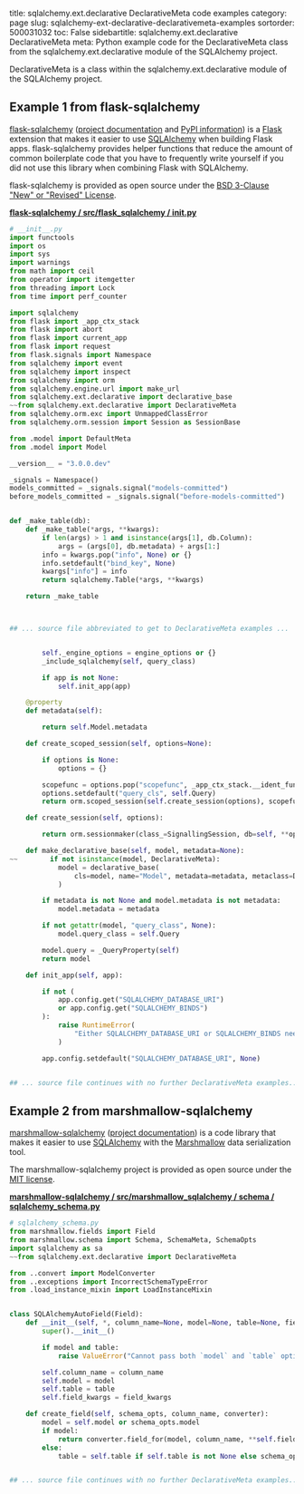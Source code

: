 title: sqlalchemy.ext.declarative DeclarativeMeta code examples
category: page
slug: sqlalchemy-ext-declarative-declarativemeta-examples
sortorder: 500031032
toc: False
sidebartitle: sqlalchemy.ext.declarative DeclarativeMeta
meta: Python example code for the DeclarativeMeta class from the sqlalchemy.ext.declarative module of the SQLAlchemy project.


DeclarativeMeta is a class within the sqlalchemy.ext.declarative module of the SQLAlchemy project.


## Example 1 from flask-sqlalchemy
[flask-sqlalchemy](https://github.com/pallets/flask-sqlalchemy)
([project documentation](https://flask-sqlalchemy.palletsprojects.com/en/2.x/)
and
[PyPI information](https://pypi.org/project/Flask-SQLAlchemy/)) is a
[Flask](/flask.html) extension that makes it easier to use
[SQLAlchemy](/sqlalchemy.html) when building Flask apps. flask-sqlalchemy
provides helper functions that reduce the amount of common boilerplate
code that you have to frequently write yourself if you did not use this
library when combining Flask with SQLAlchemy.

flask-sqlalchemy is provided as open source under the
[BSD 3-Clause "New" or "Revised" License](https://github.com/pallets/flask-sqlalchemy/blob/master/LICENSE.rst).

[**flask-sqlalchemy / src/flask_sqlalchemy / __init__.py**](https://github.com/pallets/flask-sqlalchemy/blob/master/src/flask_sqlalchemy/./__init__.py)

```python
# __init__.py
import functools
import os
import sys
import warnings
from math import ceil
from operator import itemgetter
from threading import Lock
from time import perf_counter

import sqlalchemy
from flask import _app_ctx_stack
from flask import abort
from flask import current_app
from flask import request
from flask.signals import Namespace
from sqlalchemy import event
from sqlalchemy import inspect
from sqlalchemy import orm
from sqlalchemy.engine.url import make_url
from sqlalchemy.ext.declarative import declarative_base
~~from sqlalchemy.ext.declarative import DeclarativeMeta
from sqlalchemy.orm.exc import UnmappedClassError
from sqlalchemy.orm.session import Session as SessionBase

from .model import DefaultMeta
from .model import Model

__version__ = "3.0.0.dev"

_signals = Namespace()
models_committed = _signals.signal("models-committed")
before_models_committed = _signals.signal("before-models-committed")


def _make_table(db):
    def _make_table(*args, **kwargs):
        if len(args) > 1 and isinstance(args[1], db.Column):
            args = (args[0], db.metadata) + args[1:]
        info = kwargs.pop("info", None) or {}
        info.setdefault("bind_key", None)
        kwargs["info"] = info
        return sqlalchemy.Table(*args, **kwargs)

    return _make_table



## ... source file abbreviated to get to DeclarativeMeta examples ...


        self._engine_options = engine_options or {}
        _include_sqlalchemy(self, query_class)

        if app is not None:
            self.init_app(app)

    @property
    def metadata(self):

        return self.Model.metadata

    def create_scoped_session(self, options=None):

        if options is None:
            options = {}

        scopefunc = options.pop("scopefunc", _app_ctx_stack.__ident_func__)
        options.setdefault("query_cls", self.Query)
        return orm.scoped_session(self.create_session(options), scopefunc=scopefunc)

    def create_session(self, options):

        return orm.sessionmaker(class_=SignallingSession, db=self, **options)

    def make_declarative_base(self, model, metadata=None):
~~        if not isinstance(model, DeclarativeMeta):
            model = declarative_base(
                cls=model, name="Model", metadata=metadata, metaclass=DefaultMeta
            )

        if metadata is not None and model.metadata is not metadata:
            model.metadata = metadata

        if not getattr(model, "query_class", None):
            model.query_class = self.Query

        model.query = _QueryProperty(self)
        return model

    def init_app(self, app):

        if not (
            app.config.get("SQLALCHEMY_DATABASE_URI")
            or app.config.get("SQLALCHEMY_BINDS")
        ):
            raise RuntimeError(
                "Either SQLALCHEMY_DATABASE_URI or SQLALCHEMY_BINDS needs to be set."
            )

        app.config.setdefault("SQLALCHEMY_DATABASE_URI", None)


## ... source file continues with no further DeclarativeMeta examples...

```


## Example 2 from marshmallow-sqlalchemy
[marshmallow-sqlalchemy](https://github.com/marshmallow-code/marshmallow-sqlalchemy)
([project documentation](https://marshmallow-sqlalchemy.readthedocs.io/en/latest/))
is a code library that makes it easier to use
[SQLAlchemy](/sqlalchemy.html) with the
[Marshmallow](https://marshmallow.readthedocs.io/en/stable/)
data serialization tool.

The marshmallow-sqlalchemy project is provided as open source under the
[MIT license](https://github.com/marshmallow-code/marshmallow-sqlalchemy/blob/dev/LICENSE).

[**marshmallow-sqlalchemy / src/marshmallow_sqlalchemy / schema / sqlalchemy_schema.py**](https://github.com/marshmallow-code/marshmallow-sqlalchemy/blob/dev/src/marshmallow_sqlalchemy/schema/sqlalchemy_schema.py)

```python
# sqlalchemy_schema.py
from marshmallow.fields import Field
from marshmallow.schema import Schema, SchemaMeta, SchemaOpts
import sqlalchemy as sa
~~from sqlalchemy.ext.declarative import DeclarativeMeta

from ..convert import ModelConverter
from ..exceptions import IncorrectSchemaTypeError
from .load_instance_mixin import LoadInstanceMixin


class SQLAlchemyAutoField(Field):
    def __init__(self, *, column_name=None, model=None, table=None, field_kwargs):
        super().__init__()

        if model and table:
            raise ValueError("Cannot pass both `model` and `table` options.")

        self.column_name = column_name
        self.model = model
        self.table = table
        self.field_kwargs = field_kwargs

    def create_field(self, schema_opts, column_name, converter):
        model = self.model or schema_opts.model
        if model:
            return converter.field_for(model, column_name, **self.field_kwargs)
        else:
            table = self.table if self.table is not None else schema_opts.table


## ... source file continues with no further DeclarativeMeta examples...

```

